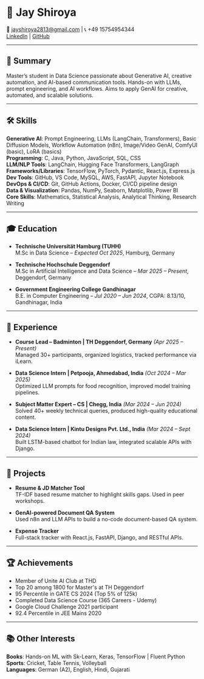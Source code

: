 
# 👋 Jay Shiroya

📧 jayshiroya2813@gmail.com | 📞 +49 15754954344  
[LinkedIn](https://linkedin.com) | [GitHub](https://github.com)

---

## 🧠 Summary
Master’s student in Data Science passionate about Generative AI, creative automation, and AI-based communication tools. Hands-on with LLMs, prompt engineering, and AI workflows. Aims to apply GenAI for creative, automated, and scalable solutions.

---

## 🛠️ Skills

**Generative AI**: Prompt Engineering, LLMs (LangChain, Transformers), Basic Diffusion Models, Workflow Automation (n8n), Image/Video GenAI, ComfyUI (basic), LoRA (basics)  
**Programming**: C, Java, Python, JavaScript, SQL, CSS  
**LLM/NLP Tools**: LangChain, Hugging Face Transformers, LangGraph  
**Frameworks/Libraries**: TensorFlow, PyTorch, Pydantic, React.js, Express.js  
**Dev Tools**: GitHub, VS Code, MySQL, AWS, FastAPI, Jupyter Notebook  
**DevOps & CI/CD**: Git, GitHub Actions, Docker, CI/CD pipeline design  
**Data & Visualization**: Pandas, NumPy, Seaborn, Matplotlib, Power BI  
**Core Skills**: Mathematics, Statistical Analysis, Analytical Thinking, Research Writing

---

## 🎓 Education

- **Technische Universität Hamburg (TUHH)**  
  M.Sc in Data Science – *Expected Oct 2025*, Hamburg, Germany

- **Technische Hochschule Deggendorf**  
  M.Sc in Artificial Intelligence and Data Science – *Mar 2025 – Present*, Deggendorf, Germany

- **Government Engineering College Gandhinagar**  
  B.E. in Computer Engineering – *Jul 2020 – Jun 2024*, CGPA: 8.13/10, Gandhinagar, India

---

## 💼 Experience

- **Course Lead – Badminton | TH Deggendorf, Germany** *(Apr 2025 – Present)*  
  Managed 30+ participants, organized logistics, tracked performance via iLearn.

- **Data Science Intern | Petpooja, Ahmedabad, India** *(Oct 2024 – Mar 2025)*  
  Optimized LLM prompts for food recognition, improved model training pipelines.

- **Subject Matter Expert – CS | Chegg, India** *(Mar 2024 – Jun 2024)*  
  Solved 40+ weekly technical queries, produced high-quality educational content.

- **Data Science Intern | Kintu Designs Pvt. Ltd., India** *(Mar 2024 – Sept 2024)*  
  Built LSTM-based chatbot for Indian law, integrated scalable APIs with Django.

---

## 🚀 Projects

- **Resume & JD Matcher Tool**  
  TF-IDF based resume matcher to highlight skills gaps. Used in peer workshops.

- **GenAI-powered Document QA System**  
  Used n8n and LLM APIs to build a no-code document-based QA system.

- **Expense Tracker**  
  Full-stack tracker with React.js, FastAPI, Django, and RESTful APIs.

---

## 🏆 Achievements

- Member of Unite AI Club at THD
- Top 20 among 1800 for Master's at TH Deggendorf
- 95 Percentile in GATE CS 2024 (Top 5% of 125k)
- Completed Data Science Course (365 Careers - Udemy)
- Google Cloud Challenge 2021 participant
- 92.4 Percentile in JEE Mains 2020

---

## 📚 Other Interests

**Books**: Hands-on ML with Sk-Learn, Keras, TensorFlow | Fluent Python  
**Sports**: Cricket, Table Tennis, Volleyball  
**Languages**: German (A2), English, Hindi, Gujarati
